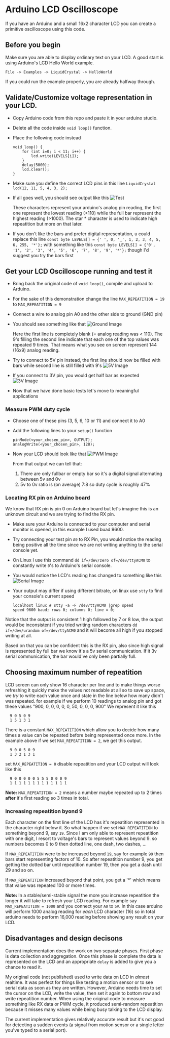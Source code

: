 # Arduino LCD Oscilloscope
If you have an Arduino and a small 16x2 character LCD you can create a primitive oscilloscope using this code.

## Before you begin
Make sure you are able to display ordinary text on your LCD. A good start is using Arduino's LCD Hello World example.

    File -> Examples -> LiquidCrystal -> HelloWorld

If you could run the example properly, you are already halfway through.

## Validate/Customize voltage representation in your LCD.
* Copy Arduino code from this repo and paste it in your arduino studio.
* Delete all the code inside `void loop()` function.
* Place the following code instead

      void loop() {
          for (int i=0; i < 11; i++) {
              lcd.write(LEVELS[i]);
          }
          delay(5000);
          lcd.clear();
      }
* Make sure you define the correct LCD pins in this line `LiquidCrystal lcd(12, 11, 5, 4, 3, 2);`
* If all goes well, you should see output like this
  ![Test](https://raw.githubusercontent.com/ramast/arduino-lcd-oscilloscope/master/images/test.jpg "Test Image")

  These characters represent your arduino's analog pin reading, the first one represent the lowest reading (<110) while the full bar represent the highest reading (>1000).
  The star \* character is used to indicate high repeatition but more on that later.

* If you don't like the bars and prefer digital representation, u could replace this line
  `const byte LEVELS[] = {' ', 0, '_', 1, 2, 3, 4, 5, 6, 255, '*'};`
  with something like this
  `const byte LEVELS[] = {'0', '1', '2', '3', '4', '5', '6', '7', '8', '9', '*'};`
  though I'd suggest you try the bars first

## Get your LCD Oscilloscope running and test it
* Bring back the original code of `void loop()`, compile and upload to Arduino.
* For the sake of this demonstration change the line `MAX_REPEATITION = 19` to `MAX_REPEATITION = 9`
* Connect a wire to analog pin A0 and the other side to ground (GND pin)
* You should see something like that
    ![Ground Image](https://raw.githubusercontent.com/ramast/arduino-lcd-oscilloscope/master/images/ground.jpg "LCD Image")
  
  Here the first line is completely blank (= analog reading was < 110). 
  The 9's filling the second line indicate that each one of the top values was repeated 9 times. That means what you see on screen represent 144 (16x9) analog reading.
* Try to connect to 5V pin instead, the first line should now be filled with bars while second line is still filled with  9's
  ![5V Image](https://raw.githubusercontent.com/ramast/arduino-lcd-oscilloscope/master/images/5v.jpg "5V LCD Image")
* If you connect to 3V pin, you would get half bar as expected
  ![3V Image](https://raw.githubusercontent.com/ramast/arduino-lcd-oscilloscope/master/images/3-3v.jpg "3V LCD Image")

* Now that we have done basic tests let's move to meaningful applications

### Measure PWM duty cycle
* Choose one of these pins (3, 5, 6, 10 or 11) and connect it to A0
* Add the following lines to your `setup()` function

      pinMode(<your_chosen_pin>, OUTPUT);
      analogWrite(<your_chosen_pin>, 128);

 * Now your LCD should look like that
   ![PWM Image](https://raw.githubusercontent.com/ramast/arduino-lcd-oscilloscope/master/images/pwm.jpg "PWM LCD Image")
   
   From that output we can tell that:
   1. There are only fullbar or empty bar so it's a digital signal alternating between 5v and 0v
   2. 5v to 0v ratio is (on average) 7:8 so duty cycle is roughly 47%

### Locating RX pin on Arduino board
We know that RX pin is pin 0 on Arduino board but let's imagine this is an unknown circuit and we are trying to find the RX pin.

* Make sure your Arduino is connected to your computer and serial monitor is opened, in this example I used buad 9600.
* Try connecting your test pin `A0` to RX Pin, you would notice the reading being positive all the time since we are not writing anything to the serial console yet.
* On Linux I use this command `dd if=/dev/zero of=/dev/ttyACM0` to constantly write `0`'s to Arduino's serial console.
* You would notice the LCD's reading has changed to something like this
  ![Serial Image](https://raw.githubusercontent.com/ramast/arduino-lcd-oscilloscope/master/images/serial_rx.jpg "Serial RX LCD Image")
* Your output may differ if using different bitrate, on linux use `stty` to find your console's current speed

      localhost linux # stty -a -F /dev/ttyACM0 |grep speed
      speed 9600 baud; rows 0; columns 0; line = 0;

Notice that the output is consistent 1 high followed by 7 or 8 low, the output would be inconsistent if you tried writing random characters `dd if=/dev/urandom of=/dev/ttyACM0` and it will become all high if you stopped writing at all.

Based on that you can be confident this is the RX pin, also since high signal is represented by full bar we know it's a 5v serial communication. If it 3v serial communication, the bar would've only been partially full.

## Choosing maximum number of repeatition
LCD screen can only show 16 character per line and to make things worse refreshing it quickly make the values not readable at all so to save up space, we *try* to write each value once and state in the line below how many didn't was repeated. for example if we perform 10 readings to analog pin and got these values "900, 0, 0, 0, 0, 0, 50, 0, 0, 0, 900"
We represent it like this

      9 0 5 0 9
      1 5 1 3 1

There is a constant `MAX_REPEATITION` which allow you to decide how many times a value can be repeated before being represented once more. In the example above if we set `MAX_REPEATITION = 2`, we get this output.

      9 0 0 5 0 9
      1 3 2 1 3 1

set `MAX_REPEATITION = 0` disable repeatition and your LCD output will look like this

      9 0 0 0 0 0 5 5 5 0 0 0 9
      1 1 1 1 1 1 1 1 1 1 1 1 1

__Note:__ `MAX_REPEATITION = 2` means a number maybe repeated up to 2 times **after** it's first reading so 3 times in total.

### Increasing repeatition byond 9
Each character on the first line of the LCD has it's repeatition represented in the character right below it.
So what happen if we set `MAX_REPEATITION` to something beyond 9, say `19`. Since I am only able to represent repeatition with one digit, I resort to voltage's bars to represent values beyond 9.
so numbers becomes 0 to 9 then dotted line, one dash, two dashes, ...

If `MAX_REPEATITION` were to be increased beyond `19`, say for example `99` then bars start representing factors of 10.
So after repeatition number 9, you get getting the dotted bar until repeatition number 19, then you get a dash until 29 and so on.

If `MAX_REPEATITION` increased beyond that point, you get a '\*' which means that value was repeated 100 or more times.

__Note:__ In a stable/semi-stable signal the more you increase repeatition the longer it will take to refresh your LCD reading. For example say `MAX_REPEATITION = 1000` and you connect your `A0` to `5V`. In this case arduino will perform 1000 analog reading for *each* LCD character (16) so in total arduino needs to perform 16,000 reading before showing any result on your LCD.


## Disadvantages and design decisons

Current implementation does the work on two separate phases. First phase is data collection and aggregation. Once this phase is complete the data is represented on the LCD and an appropriate `delay` is added to give you a chance to read it.

My original code (not published) used to write data on LCD in *almost* realtime. It was perfect for things like testing a motion sensor or to see serial data as soon as they are written.
However, Arduino needs time to set the cursor on the LCD, write the value, then set it again to bottom row and write repeatition number. When using the original code to measure something like RX data or PWM cycle, it produced semi-random repeatition because it misses many values while being busy talking to the LCD display.

The current implementation gives relatively accurate result but it's not good for detecting a sudden events (a signal from motion sensor or a single letter you've typed to a serial port).
